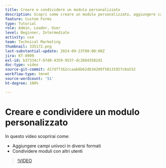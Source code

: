 ```yaml
---
title: Creare e condividere un modulo personalizzato
description: Scopri come creare un modulo personalizzato, aggiungere campi univoci al modulo e condividere i moduli con gli utenti.
feature: Custom Forms
type: Tutorial
role: Admin, Leader, User
level: Beginner, Intermediate
activity: use
team: Technical Marketing
thumbnail: 335172.png
last-substantial-update: 2024-09-23T00:00:00Z
jira: KT-8909
exl-id: b37334c7-67d0-4359-9537-dc26843582d1
doc-type: video
source-git-commit: d17df7162ccaab6b62db34209f50131927c0a532
workflow-type: tm+mt
source-wordcount: '51'
ht-degree: 100%

---
```


# Creare e condividere un modulo personalizzato

In questo video scoprirai come:

* Aggiungere campi univoci in diversi formati
* Condividere moduli con altri utenti

>[!VIDEO](https://video.tv.adobe.com/v/3420150/?quality=12&learn=on&enablevpops&captions=ita)

